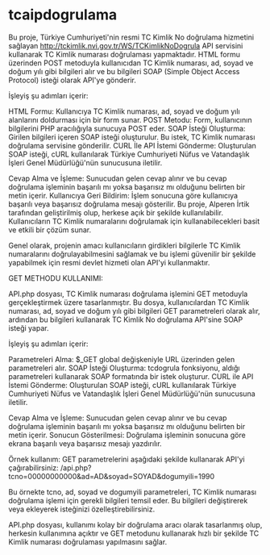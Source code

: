 # tcaipdogrulama
Bu proje, Türkiye Cumhuriyeti'nin resmi TC Kimlik No doğrulama hizmetini sağlayan http://tckimlik.nvi.gov.tr/WS/TCKimlikNoDogrula API servisini kullanarak TC Kimlik numarası doğrulaması yapmaktadır. HTML formu üzerinden POST metoduyla kullanıcıdan TC Kimlik numarası, ad, soyad ve doğum yılı gibi bilgileri alır ve bu bilgileri SOAP (Simple Object Access Protocol) isteği olarak API'ye gönderir.

İşleyiş şu adımları içerir:

HTML Formu: Kullanıcıya TC Kimlik numarası, ad, soyad ve doğum yılı alanlarını doldurması için bir form sunar.
POST Metodu: Form, kullanıcının bilgilerini PHP aracılığıyla sunucuya POST eder.
SOAP İsteği Oluşturma: Girilen bilgileri içeren SOAP isteği oluşturulur. Bu istek, TC Kimlik numarası doğrulama servisine gönderilir.
CURL İle API İstemi Gönderme: Oluşturulan SOAP isteği, cURL kullanılarak Türkiye Cumhuriyeti Nüfus ve Vatandaşlık İşleri Genel Müdürlüğü'nün sunucusuna iletilir.

Cevap Alma ve İşleme: Sunucudan gelen cevap alınır ve bu cevap doğrulama işleminin başarılı mı yoksa başarısız mı olduğunu belirten bir metin içerir.
Kullanıcıya Geri Bildirim: İşlem sonucuna göre kullanıcıya başarılı veya başarısız doğrulama mesajı gösterilir.
Bu proje, Alperen İrtik tarafından geliştirilmiş olup, herkese açık bir şekilde kullanılabilir. Kullanıcıların TC Kimlik numaralarını doğrulamak için kullanabilecekleri basit ve etkili bir çözüm sunar.

Genel olarak, projenin amacı kullanıcıların girdikleri bilgilerle TC Kimlik numaralarını doğrulayabilmesini sağlamak ve bu işlemi güvenilir bir şekilde yapabilmek için resmi devlet hizmeti olan API'yi kullanmaktır.

GET METHODU KULLANIMI:

API.php dosyası, TC Kimlik numarası doğrulama işlemini GET metoduyla gerçekleştirmek üzere tasarlanmıştır. Bu dosya, kullanıcılardan TC Kimlik numarası, ad, soyad ve doğum yılı gibi bilgileri GET parametreleri olarak alır, ardından bu bilgileri kullanarak TC Kimlik No doğrulama API'sine SOAP isteği yapar.

İşleyiş şu adımları içerir:

Parametreleri Alma: $_GET global değişkeniyle URL üzerinden gelen parametreleri alır.
SOAP İsteği Oluşturma: tcdogrula fonksiyonu, aldığı parametreleri kullanarak SOAP formatında bir istek oluşturur.
CURL ile API İstemi Gönderme: Oluşturulan SOAP isteği, cURL kullanılarak Türkiye Cumhuriyeti Nüfus ve Vatandaşlık İşleri Genel Müdürlüğü'nün sunucusuna iletilir.

Cevap Alma ve İşleme: Sunucudan gelen cevap alınır ve bu cevap doğrulama işleminin başarılı mı yoksa başarısız mı olduğunu belirten bir metin içerir.
Sonucun Gösterilmesi: Doğrulama işleminin sonucuna göre ekrana başarılı veya başarısız mesajı yazdırılır.

Örnek kullanım:
GET parametrelerini aşağıdaki şekilde kullanarak API'yi çağırabilirsiniz:
/api.php?tcno=00000000000&ad=AD&soyad=SOYAD&dogumyili=1990

Bu örnekte tcno, ad, soyad ve dogumyili parametreleri, TC Kimlik numarası doğrulama işlemi için gerekli bilgileri temsil eder. Bu bilgileri değiştirerek veya ekleyerek isteğinizi özelleştirebilirsiniz.

API.php dosyası, kullanımı kolay bir doğrulama aracı olarak tasarlanmış olup, herkesin kullanımına açıktır ve GET metodunu kullanarak hızlı bir şekilde TC Kimlik numarası doğrulaması yapılmasını sağlar.
